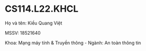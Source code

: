 # CS114.L22.KHCL
Họ và tên: Kiều Quang Việt

MSSV: 18521640

Khoa: Mạng máy tính & Truyền thông - Ngành: An toàn thông tin
